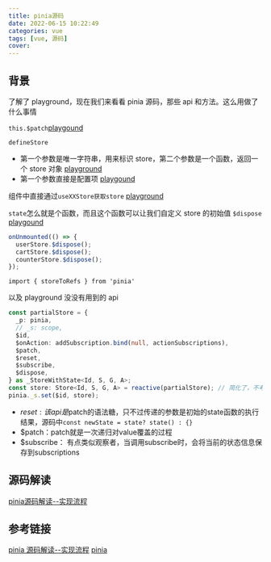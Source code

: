 ```yaml
---
title: pinia源码
date: 2022-06-15 10:22:49
categories: vue
tags: [vue, 源码]
cover:
---
```


## 背景

了解了 playground，现在我们来看看 pinia 源码，那些 api 和方法。这么用做了什么事情

`this.$patch`<a href="https://github.com/vuejs/pinia/blob/2eb123d8114ceb4fad46ac019844a1967d9a9135/packages/playground/src/stores/counter.ts#L49" target="_blank" >playgound</a>

`defineStore`

- 第一个参数是唯一字符串，用来标识 store，第二个参数是一个函数，返回一个 store 对象 <a href="https://github.com/vuejs/pinia/blob/2eb123d8114ceb4fad46ac019844a1967d9a9135/packages/playground/src/stores/nasa-pod.ts#L6" target="_blank" >playground</a>
- 第一个参数直接是配置项 <a href="https://github.com/vuejs/pinia/blob/2eb123d8114ceb4fad46ac019844a1967d9a9135/packages/playground/src/stores/jokesUsePromised.ts#L6" target="_blank" >playgound</a>

组件中直接通过`useXXStore获取store` <a href="https://github.com/vuejs/pinia/blob/2eb123d8114ceb4fad46ac019844a1967d9a9135/packages/playground/src/views/NasaPOD.vue#L52" target="_blank" >playground</a>

`state`怎么就是个函数，而且这个函数可以让我们自定义 store 的初始值
`$dispose` <a href="https://github.com/vuejs/pinia/blob/2eb123d8114ceb4fad46ac019844a1967d9a9135/packages/playground/src/views/NasaPOD.vue#L49" target="_blank" >playgound</a>

```ts
onUnmounted(() => {
  userStore.$dispose();
  cartStore.$dispose();
  counterStore.$dispose();
});
```

`import { storeToRefs } from 'pinia'`

以及 playground 没没有用到的 api

```ts
const partialStore = {
  _p: pinia,
  // _s: scope,
  $id,
  $onAction: addSubscription.bind(null, actionSubscriptions),
  $patch,
  $reset,
  $subscribe,
  $dispose,
} as _StoreWithState<Id, S, G, A>;
const store: Store<Id, S, G, A> = reactive(partialStore); // 简化了，不考虑中间任何细节
pinia._s.set($id, store);
```

- $reset:该api是$patch的语法糖，只不过传递的参数是初始的state函数的执行结果，源码中`const newState = state? state() : {}`
- $patch：patch就是一次递归对value覆盖的过程
- $subscribe： 有点类似观察者，当调用subscribe时，会将当前的状态信息保存到subscriptions

## 源码解读
<a href="https://www.jianshu.com/p/2acc2d043d35" target="_blank" >pinia源码解读--实现流程</a>


## 参考链接

<a href="https://www.jianshu.com/p/2acc2d043d35" target="_blank" >pinia 源码解读--实现流程</a>
<a href="https://github.com/vuejs/pinia" target="_blank" >pinia</a>
